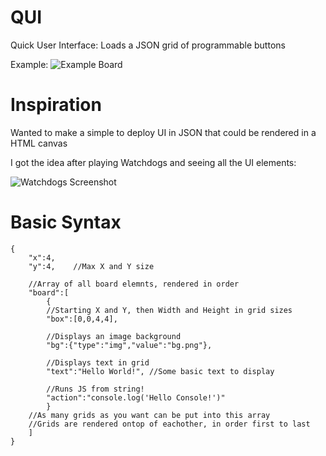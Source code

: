 # QUI
Quick User Interface: Loads a JSON grid of programmable buttons

Example:
![Example Board](/img/eg.jpg)

# Inspiration

Wanted to make a simple to deploy UI in JSON that could be rendered in a HTML canvas

I got the idea after playing Watchdogs and seeing all the UI elements:

![Watchdogs Screenshot](/img/wd.png)

# Basic Syntax

```josn
{
	"x":4,
	"y":4,    //Max X and Y size

	//Array of all board elemnts, rendered in order
	"board":[
		{
		//Starting X and Y, then Width and Height in grid sizes
		"box":[0,0,4,4],

		//Displays an image background
		"bg":{"type":"img","value":"bg.png"},

		//Displays text in grid
		"text":"Hello World!", //Some basic text to display

		//Runs JS from string!
		"action":"console.log('Hello Console!')"
		}
	//As many grids as you want can be put into this array
	//Grids are rendered ontop of eachother, in order first to last
	]
}
```
